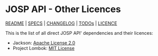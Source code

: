 # JOSP API - Other Licences

[README](README.md) | [SPECS](docs/specs.md) | [CHANGELOG](CHANGELOG.md) | [TODOs](TODOs.md) | [LICENCE](LICENCE.md)


This is the list of all direct JOSP API' dependencies and their licences:

* Jackson: [Apache License 2.0](https://github.com/FasterXML/jackson-annotations/blob/2.18/LICENSE)
* Project Lombok: [MIT License](https://github.com/projectlombok/lombok/blob/master/LICENSE)
